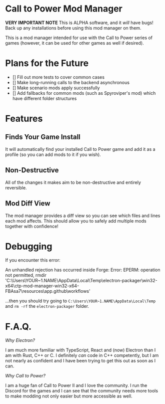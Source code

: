 # Call to Power Mod Manager

**VERY IMPORTANT NOTE**
This is ALPHA software, and it _will_ have bugs! Back up any installations before using this mod manager on them.

This is a mod manager intended for use with the Call to Power series of games (however, it can be used for other games as well if desired).

# Plans for the Future

- [] Fill out more tests to cover common cases
- [] Make long-running calls to the backend asynchronous
- [] Make scenario mods apply successfully
- [] Add fallbacks for common mods (such as Spyroviper's mod) which have different folder structures

# Features

## Finds Your Game Install

It will automatically find your installed Call to Power game and add it as a profile (so you can add mods to it if you wish).

## Non-Destructive

All of the changes it makes aim to be non-destructive and entirely reversible.

## Mod Diff View

The mod manager provides a diff view so you can see which files and lines each mod affects. This should allow you to safely add multiple mods together with confidence!

# Debugging

If you encounter this error:

An unhandled rejection has occurred inside Forge:
Error: EPERM: operation not permitted, rmdir 'C:\Users\YOUR~1.NAME\AppData\Local\Temp\electron-packager\win32-x64\ctp-mod-manager-win32-x64-FBAsa7\resources\app\.github\workflows'

...then you should try going to `C:\Users\YOUR~1.NAME\AppData\Local\Temp` and `rm -rf` the `electron-packager` folder.

# F.A.Q.

_Why Electron?_

I am much more familiar with TypeScript, React and (now) Electron than I am with Rust, C++ or C. I definitely _can_ code in C++ competently, but I am not nearly as confident and I have been trying to get this out as soon as I can.

_Why Call to Power?_

I am a huge fan of Call to Power II and I love the community. I run the Discord for the games and I can see that the community needs more tools to make modding not only easier but more accessible as well.
